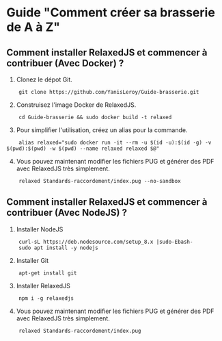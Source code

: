 # Guide "Comment créer sa brasserie de A à Z"

## Comment installer RelaxedJS et commencer à contribuer (Avec Docker) ?

1. Clonez le dépot Git.
``` shell script
    git clone https://github.com/YanisLeroy/Guide-brasserie.git
```

2. Construisez l'image Docker de RelaxedJS.
``` shell script
    cd Guide-brasserie && sudo docker build -t relaxed
```

3. Pour simplifier l'utilisation, créez un alias pour la commande.
``` shell script
    alias relaxed="sudo docker run -it --rm -u $(id -u):$(id -g) -v $(pwd):$(pwd) -w $(pwd) --name relaxed relaxed $@"
```

4. Vous pouvez maintenant modifier les fichiers PUG et générer des PDF avec RelaxedJS très simplement.
``` shell script
    relaxed Standards-raccordement/index.pug --no-sandbox
```

## Comment installer RelaxedJS et commencer à contribuer (Avec NodeJS) ?

1. Installer NodeJS
``` shell script
    curl-sL https://deb.nodesource.com/setup_8.x |sudo-Ebash- 
    sudo apt install -y nodejs
```

2. Installer Git
``` shell script
    apt-get install git
```

3. Installer RelaxedJS
```shell script 
    npm i -g relaxedjs
```

4. Vous pouvez maintenant modifier les fichiers PUG et générer des PDF avec RelaxedJS très simplement.
``` shell script
    relaxed Standards-raccordement/index.pug
```
